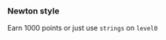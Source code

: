 <div><h3>Newton style</h3><p>Earn 1000 points or just use <code>strings</code> on <code>level0</code></p></div>
